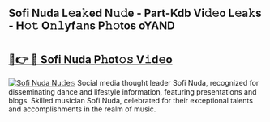 ## Sofi Nuda L𝚎a𝚔ed N𝚞𝚍e - Part-Kdb Vi𝚍𝚎o L𝚎a𝚔s - H𝚘𝚝 O𝚗𝚕yf𝚊ns P𝚑𝚘tos oYAND

# <h2><a href="http://kf3c0fd.oniu.top/?m=Sofi+Nuda">🔗👉 🔴 Sofi Nuda P𝚑ot𝚘𝚜 V𝚒d𝚎o</a></h2>

[![Sofi Nuda Nu𝚍e𝚜](https://i.imgur.com/0qMVB7G.gif)](http://kf3c0fd.oniu.top/?m=Sofi+Nuda)
Social media thought leader Sofi Nuda, recognized for disseminating dance and lifestyle information, featuring presentations and blogs. Skilled musician Sofi Nuda, celebrated for their exceptional talents and accomplishments in the realm of music.  
